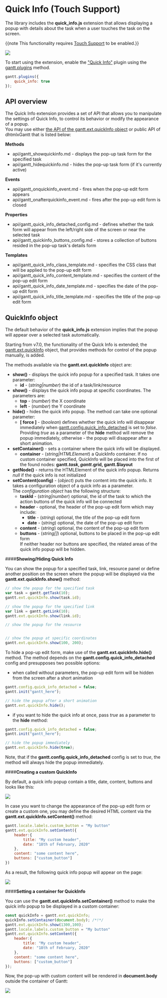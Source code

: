 Quick Info (Touch Support)
==============================

The library includes the **quick_info.js** extension that allows displaying a popup with details about the task when a user touches the task on the screen. 

{{note This functionality requires [Touch Support](api/gantt_touch_config.md) to be enabled.}}


<img src="desktop/quick_info.png">


To start using the extension, enable the ["Quick Info"](desktop/extensions_list.md#quickinfo) plugin using the [gantt.plugins](api/gantt_plugins.md) method.

~~~js
gantt.plugins({
	quick_info: true
});
~~~

API overview
----------------

The Quick Info extension provides a set of API that allows you to manipulate the settings of Quick Info, to control its behavior or modify the appearance of a popup. <br>
You may use either [the API of the gantt.ext.quickInfo object](desktop/quick_info.md#quickinfoobject) or public API of dhtmlxGantt that is listed below:

**Methods**

- api/gantt_showquickinfo.md - displays the pop-up task form for the specified task
- api/gantt_hidequickinfo.md - hides the pop-up task form (if it's currently active)

**Events**

- api/gantt_onquickinfo_event.md - fires when the pop-up edit form appears
- api/gantt_onafterquickinfo_event.md - fires after the pop-up edit form is closed

**Properties**

- api/gantt_quick_info_detached_config.md - defines whether the task form will appear from the left/right side of the screen or near the selected task
- api/gantt_quickinfo_buttons_config.md - stores a collection of buttons resided in the pop-up task's details form

**Templates**

- api/gantt_quick_info_class_template.md - specifies the CSS class that will be applied to the pop-up edit form
- api/gantt_quick_info_content_template.md - specifies the content of the pop-up edit form
- api/gantt_quick_info_date_template.md - specifies the date of the pop-up edit form
- api/gantt_quick_info_title_template.md - specifies the title of the pop-up edit form

QuickInfo object
----------------------

The default behavior of the **quick_info.js** extension implies that the popup will appear over a selected task automatically.

Starting from v7.0, the functionality of the Quick Info is extended; the [gantt.ext.quickInfo](desktop/quickinfo_ext.md) object, that provides methods for control of the popup manually, is added. 

The methods available via the **gantt.ext.quickInfo** object are:

- **show()** - displays the quick info popup for a specified task. It takes one parameter:
    - **id** - (*string|number*) the id of a task/link/resource
- **show()**  - displays the quick info popup at specific coordinates. The parameters are:
    - **top** - (*number*) the X coordinate
    - **left** - (*number*) the Y coordinate
- **hide()** - hides the quick info popup. The method can take one optional parameter:
    - **[ force ]** - (*boolean*) defines whether the quick info will disappear immediately when [gantt.config.quick_info_detached](api/gantt_quick_info_detached_config.md) is set to *false*. Providing *true* as a parameter of the **hide** method will remove the popup immediately, otherwise - the popup will disappear after a short animation.
- **setContainer()** - sets a container where the quick info will be displayed. 
    - **container** - (*string|HTMLElement*) a QuickInfo container. If no custom container specified, QuickInfo will be placed into the first of the found nodes: **gantt.$task, gantt.$grid, gantt.$layout**
- **getNode()** - returns the HTMLElement of the quick info popup. Returns *null* if the quick info is not initialized
- **setContent(config)** - (*object*) puts the content into the quick info. It takes a configuration object of a quick info as a parameter. <br>
The *configuration object* has the following structure:
    - **taskId** - (*string|number*) optional, the id of the task to which the action buttons of the quick info will be connected
    - **header** - optional, the header of the pop-up edit form which may include:
        - **title** - (*string*) optional, the title of the pop-up edit form
        - **date** - (*string*) optional, the date of the pop-up edit form
    - **content** - (*string*) optional, the content of the pop-up edit form
    - **buttons** - (*string[]*) optional, buttons to be placed in the pop-up edit form<br>
If neither header nor buttons are specified, the related areas of the quick info popup will be hidden.

####**Showing/Hiding Quick Info**

You can show the popup for a specified task, link, resource panel or define another position on the screen where the popup will be displayed via the **gantt.ext.quickInfo.show()** method:

~~~js
// show the popup for the specified task
var task = gantt.getTask(10);
gantt.ext.quickInfo.show(task.id);

// show the popup for the specified link
var link = gantt.getLink(10);
gantt.ext.quickInfo.show(link.id);

// show the popup for the resource


// show the popup at specific coordinates
gantt.ext.quickInfo.show(100, 200);
~~~

To hide a pop-up edit form, make use of the **gantt.ext.quickInfo.hide()** method. The method depends on the **gantt.config.quick_info_detached** config and presupposes two possible options:

- when called without parameters, the pop-up edit form will be hidden from the screen after a short animation 

~~~js
gantt.config.quick_info_detached = false;
gantt.init("gantt_here");

// hide the popup after a short animation
gantt.ext.quickInfo.hide();
~~~

- if you want to hide the quick info at once, pass *true* as a parameter to the **hide** method:

~~~js
gantt.config.quick_info_detached = false;
gantt.init("gantt_here");

// hide the popup immediately
gantt.ext.quickInfo.hide(true);
~~~

Note, that if the **gantt.config.quick_info_detached** config is set to *true*, the method will always hide the popup immediately.

####**Creating a custom QuickInfo**

By default, a quick info popup contain a title, date, content, buttons and looks like this:

<img src="desktop/quick_default.png">

In case you want to change the appearance of the pop-up edit form or create a custom one, you may define the desired HTML content via the **gantt.ext.quickInfo.setContent()** method:

~~~js
gantt.locale.labels.custom_button = "My button"
gantt.ext.quickInfo.setContent({
    header:{
        title: "My custom header",
        date: "18th of February, 2020"
    },
    content: "some content here",
    buttons: ["custom_button"]
})
~~~

As a result, the following quick info popup will appear on the page:

<img src="desktop/quick_custom.png">


####**Setting a container for QuickInfo** 

You can use the **gantt.ext.quickInfo.setContainer()** method to make the quick info popup to be displayed in a custom container:

~~~js
const quickInfo = gantt.ext.quickInfo;
quickInfo.setContainer(document.body); /*!*/
gantt.ext.quickInfo.show(1300,100);
gantt.locale.labels.custom_button = "My button"
gantt.ext.quickInfo.setContent({
    header:{
        title: "My custom header",
        date: "18th of February, 2020"
    },
    content: "some content here",
    buttons: ["custom_button"]
});
~~~

Now, the pop-up with custom content will be rendered in **document.body** outside the container of Gantt:

<img src="desktop/quick_container.png">